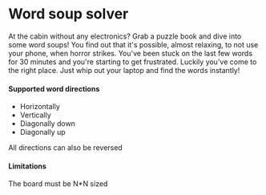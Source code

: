 # Word soup solver

At the cabin without any electronics? Grab a puzzle book and dive into some word soups! You find out that it's possible, almost relaxing, to
not use your phone, when horror strikes. You've been stuck on the last few words for 30 minutes and you're starting to get frustrated.
Luckily you've come to the right place. Just whip out your laptop and find the words instantly!

#### Supported word directions
- Horizontally
- Vertically
- Diagonally down
- Diagonally up

All directions can also be reversed


#### Limitations

The board must be N*N sized
